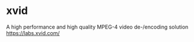 # xvid
A high performance and high quality MPEG-4 video de-/encoding solution https://labs.xvid.com/
